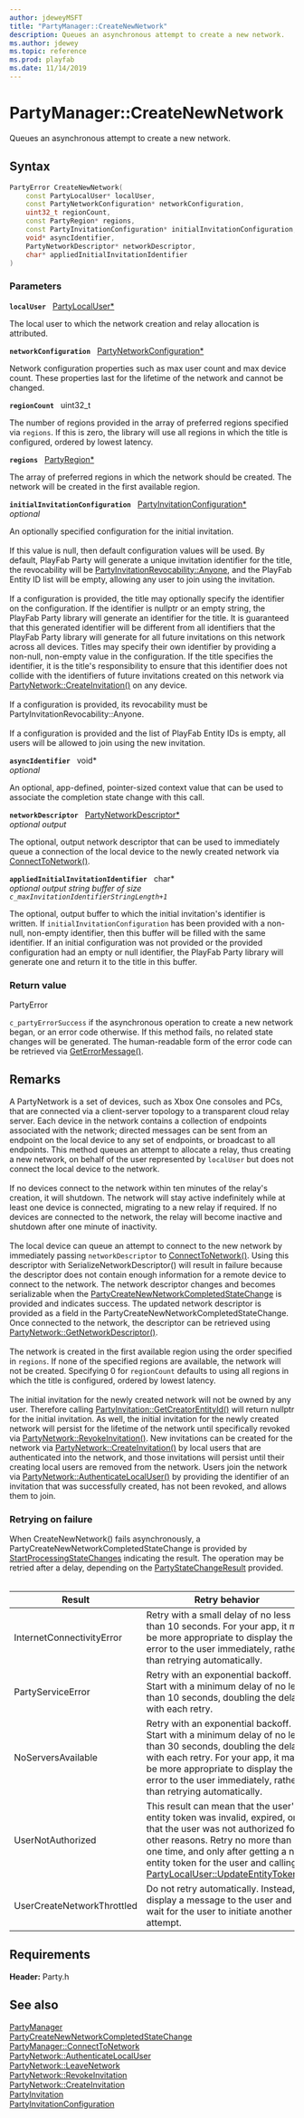 ```yaml
---
author: jdeweyMSFT
title: "PartyManager::CreateNewNetwork"
description: Queues an asynchronous attempt to create a new network.
ms.author: jdewey
ms.topic: reference
ms.prod: playfab
ms.date: 11/14/2019
---
```


# PartyManager::CreateNewNetwork  

Queues an asynchronous attempt to create a new network.  

## Syntax  
  
```cpp
PartyError CreateNewNetwork(  
    const PartyLocalUser* localUser,  
    const PartyNetworkConfiguration* networkConfiguration,  
    uint32_t regionCount,  
    const PartyRegion* regions,  
    const PartyInvitationConfiguration* initialInvitationConfiguration,  
    void* asyncIdentifier,  
    PartyNetworkDescriptor* networkDescriptor,  
    char* appliedInitialInvitationIdentifier  
)  
```  
  
### Parameters  
  
**`localUser`** &nbsp; [PartyLocalUser*](../../PartyLocalUser/partylocaluser.md)  
  
The local user to which the network creation and relay allocation is attributed.  
  
**`networkConfiguration`** &nbsp; [PartyNetworkConfiguration*](../../../structs/partynetworkconfiguration.md)  
  
Network configuration properties such as max user count and max device count. These properties last for the lifetime of the network and cannot be changed.  
  
**`regionCount`** &nbsp; uint32_t  
  
The number of regions provided in the array of preferred regions specified via `regions`. If this is zero, the library will use all regions in which the title is configured, ordered by lowest latency.  
  
**`regions`** &nbsp; [PartyRegion*](../../../structs/partyregion.md)  
  
The array of preferred regions in which the network should be created. The network will be created in the first available region.  
  
**`initialInvitationConfiguration`** &nbsp; [PartyInvitationConfiguration*](../../../structs/partyinvitationconfiguration.md)  
*optional*  
  
An optionally specified configuration for the initial invitation. <br /><br /> If this value is null, then default configuration values will be used. By default, PlayFab Party will generate a unique invitation identifier for the title, the revocability will be [PartyInvitationRevocability::Anyone](../../../enums/partyinvitationrevocability.md), and the PlayFab Entity ID list will be empty, allowing any user to join using the invitation.   <br /><br /> If a configuration is provided, the title may optionally specify the identifier on the configuration. If the identifier is nullptr or an empty string, the PlayFab Party library will generate an identifier for the title. It is guaranteed that this generated identifier will be different from all identifiers that the PlayFab Party library will generate for all future invitations on this network across all devices. Titles may specify their own identifier by providing a non-null, non-empty value in the configuration. If the title specifies the identifier, it is the title's responsibility to ensure that this identifier does not collide with the identifiers of future invitations created on this network via [PartyNetwork::CreateInvitation()](../../PartyNetwork/methods/partynetwork_createinvitation.md) on any device.   <br /><br /> If a configuration is provided, its revocability must be PartyInvitationRevocability::Anyone.   <br /><br /> If a configuration is provided and the list of PlayFab Entity IDs is empty, all users will be allowed to join using the new invitation.  
  
**`asyncIdentifier`** &nbsp; void*  
*optional*  
  
An optional, app-defined, pointer-sized context value that can be used to associate the completion state change with this call.  
  
**`networkDescriptor`** &nbsp; [PartyNetworkDescriptor*](../../../structs/partynetworkdescriptor.md)  
*optional output*  
  
The optional, output network descriptor that can be used to immediately queue a connection of the local device to the newly created network via [ConnectToNetwork()](partymanager_connecttonetwork.md).  
  
**`appliedInitialInvitationIdentifier`** &nbsp; char*  
*optional output string buffer of size `c_maxInvitationIdentifierStringLength+1`*  
  
The optional, output buffer to which the initial invitation's identifier is written. If `initialInvitationConfiguration` has been provided with a non-null, non-empty identifier, then this buffer will be filled with the same identifier. If an initial configuration was not provided or the provided configuration had an empty or null identifier, the PlayFab Party library will generate one and return it to the title in this buffer.  
  
  
### Return value  
PartyError
  
```c_partyErrorSuccess``` if the asynchronous operation to create a new network began, or an error code otherwise. If this method fails, no related state changes will be generated. The human-readable form of the error code can be retrieved via [GetErrorMessage()](partymanager_geterrormessage.md).
  
## Remarks  
  
A PartyNetwork is a set of devices, such as Xbox One consoles and PCs, that are connected via a client-server topology to a transparent cloud relay server. Each device in the network contains a collection of endpoints associated with the network; directed messages can be sent from an endpoint on the local device to any set of endpoints, or broadcast to all endpoints. This method queues an attempt to allocate a relay, thus creating a new network, on behalf of the user represented by `localUser` but does not connect the local device to the network. <br /><br /> If no devices connect to the network within ten minutes of the relay's creation, it will shutdown. The network will stay active indefinitely while at least one device is connected, migrating to a new relay if required. If no devices are connected to the network, the relay will become inactive and shutdown after one minute of inactivity.   <br /><br /> The local device can queue an attempt to connect to the new network by immediately passing `networkDescriptor` to [ConnectToNetwork()](partymanager_connecttonetwork.md). Using this descriptor with SerializeNetworkDescriptor() will result in failure because the descriptor does not contain enough information for a remote device to connect to the network. The network descriptor changes and becomes serializable when the [PartyCreateNewNetworkCompletedStateChange](../../../structs/partycreatenewnetworkcompletedstatechange.md) is provided and indicates success. The updated network descriptor is provided as a field in the PartyCreateNewNetworkCompletedStateChange. Once connected to the network, the descriptor can be retrieved using [PartyNetwork::GetNetworkDescriptor()](../../PartyNetwork/methods/partynetwork_getnetworkdescriptor.md).   <br /><br /> The network is created in the first available region using the order specified in `regions`. If none of the specified regions are available, the network will not be created. Specifying 0 for `regionCount` defaults to using all regions in which the title is configured, ordered by lowest latency.   <br /><br /> The initial invitation for the newly created network will not be owned by any user. Therefore calling [PartyInvitation::GetCreatorEntityId()](../../PartyInvitation/methods/partyinvitation_getcreatorentityid.md) will return nullptr for the initial invitation. As well, the initial invitation for the newly created network will persist for the lifetime of the network until specifically revoked via [PartyNetwork::RevokeInvitation()](../../PartyNetwork/methods/partynetwork_revokeinvitation.md). New invitations can be created for the network via [PartyNetwork::CreateInvitation()](../../PartyNetwork/methods/partynetwork_createinvitation.md) by local users that are authenticated into the network, and those invitations will persist until their creating local users are removed from the network. Users join the network via [PartyNetwork::AuthenticateLocalUser()](../../PartyNetwork/methods/partynetwork_authenticatelocaluser.md) by providing the identifier of an invitation that was successfully created, has not been revoked, and allows them to join.   

### Retrying on failure

 When CreateNewNetwork() fails asynchronously, a PartyCreateNewNetworkCompletedStateChange is provided by [StartProcessingStateChanges](partymanager_startprocessingstatechanges.md) indicating the result. The operation may be retried after a delay, depending on the [PartyStateChangeResult](../../../enums/partystatechangeresult.md) provided.   <br /><br />

| Result | Retry behavior |
| --- | --- |
| InternetConnectivityError | Retry with a small delay of no less than 10 seconds. For your app, it may be more appropriate to display the error to the user immediately, rather than retrying automatically. |
| PartyServiceError | Retry with an exponential backoff. Start with a minimum delay of no less than 10 seconds, doubling the delay with each retry. |
| NoServersAvailable | Retry with an exponential backoff. Start with a minimum delay of no less than 30 seconds, doubling the delay with each retry. For your app, it may be more appropriate to display the error to the user immediately, rather than retrying automatically. |
| UserNotAuthorized | This result can mean that the user's entity token was invalid, expired, or that the user was not authorized for other reasons. Retry no more than one time, and only after getting a new entity token for the user and calling [PartyLocalUser::UpdateEntityToken()](../../PartyLocalUser/methods/partylocaluser_updateentitytoken.md).|
| UserCreateNetworkThrottled | Do not retry automatically. Instead, display a message to the user and wait for the user to initiate another attempt. |
  
## Requirements  
  
**Header:** Party.h
  
## See also  
[PartyManager](../partymanager.md)  
[PartyCreateNewNetworkCompletedStateChange](../../../structs/partycreatenewnetworkcompletedstatechange.md)  
[PartyManager::ConnectToNetwork](partymanager_connecttonetwork.md)  
[PartyNetwork::AuthenticateLocalUser](../../PartyNetwork/methods/partynetwork_authenticatelocaluser.md)  
[PartyNetwork::LeaveNetwork](../../PartyNetwork/methods/partynetwork_leavenetwork.md)  
[PartyNetwork::RevokeInvitation](../../PartyNetwork/methods/partynetwork_revokeinvitation.md)  
[PartyNetwork::CreateInvitation](../../PartyNetwork/methods/partynetwork_createinvitation.md)  
[PartyInvitation](../../PartyInvitation/partyinvitation.md)  
[PartyInvitationConfiguration](../../../structs/partyinvitationconfiguration.md)
  
  
